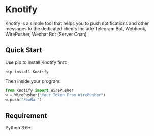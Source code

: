 # Knotify

Knotify is a simple  tool that helps you to push notifications and other messages to the dedicated clients
Include Telegram Bot, Webhook, WirePusher, Wechat Bot (Server Chan)

## Quick Start
Use pip to install Knotify first:
```shell
pip install Knotify
```
Then inside your program:
```python
from Knotify import WirePusher
w = WirePusher("Your_Token_From_WirePusher")
w.push("FooBar")
```

## Requirement
Python 3.6+